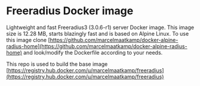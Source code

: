 # Freeradius Docker image

Lightweight and fast Freeradius3 (3.0.6-r1) server Docker image. This image size is 12.28 MB, starts blazingly fast and is based on Alpine Linux. To use this image clone [https://github.com/marcelmaatkamp/docker-alpine-radius-home](https://github.com/marcelmaatkamp/docker-alpine-radius-home) and look/modify the Dockerfile according to your needs.

This repo is used to build the base image [https://registry.hub.docker.com/u/marcelmaatkamp/freeradius](https://registry.hub.docker.com/u/marcelmaatkamp/freeradius)
